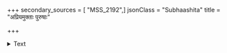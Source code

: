 +++
secondary_sources = [ "MSS_2192",]
jsonClass = "Subhaashita"
title = "अप्रियमुक्ताः पुरुषाः"

+++

<details><summary>Text</summary>

अप्रियमुक्ताः पुरुषाः प्रयतन्ते द्विगुणमप्रियं वक्तुम्।  
तस्मादवाच्यमप्रियम् अप्रियमश्रोतुकामेन॥
</details>
